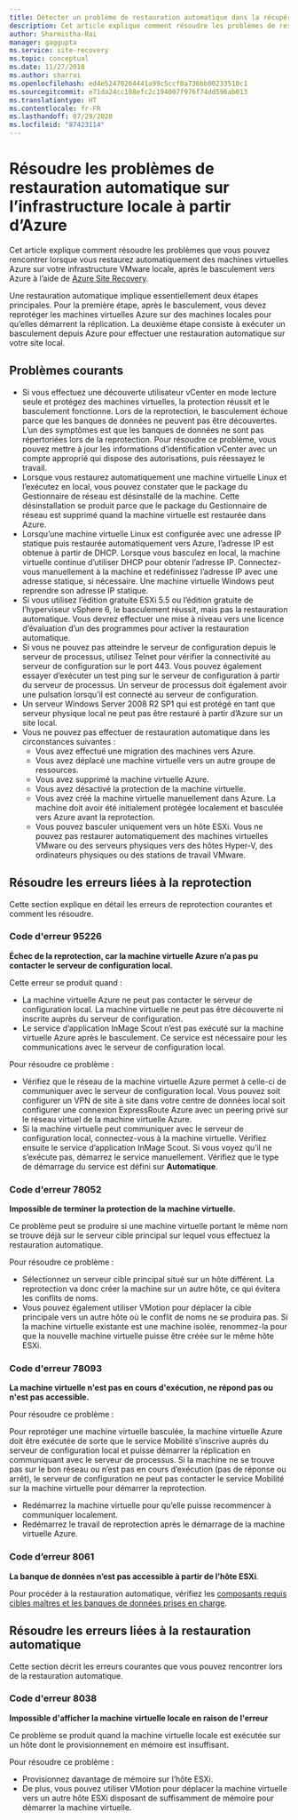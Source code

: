 ```yaml
---
title: Détecter un problème de restauration automatique dans la récupération d’urgence de machines virtuelles VMware avec Azure Site Recovery
description: Cet article explique comment résoudre les problèmes de restauration automatique et de reprotection pendant la reprise d’activité de machines virtuelles VMware sur Azure avec Azure Site Recovery.
author: Sharmistha-Rai
manager: gaggupta
ms.service: site-recovery
ms.topic: conceptual
ms.date: 11/27/2018
ms.author: sharrai
ms.openlocfilehash: ed4e52470264441a99c5ccf0a736bb00233510c1
ms.sourcegitcommit: e71da24cc108efc2c194007f976f74dd596ab013
ms.translationtype: HT
ms.contentlocale: fr-FR
ms.lasthandoff: 07/29/2020
ms.locfileid: "87423114"
---
```

# <a name="troubleshoot-failback-to-on-premises-from-azure"></a>Résoudre les problèmes de restauration automatique sur l’infrastructure locale à partir d’Azure

Cet article explique comment résoudre les problèmes que vous pouvez rencontrer lorsque vous restaurez automatiquement des machines virtuelles Azure sur votre infrastructure VMware locale, après le basculement vers Azure à l’aide de [Azure Site Recovery](site-recovery-overview.md).

Une restauration automatique implique essentiellement deux étapes principales. Pour la première étape, après le basculement, vous devez reprotéger les machines virtuelles Azure sur des machines locales pour qu’elles démarrent la réplication. La deuxième étape consiste à exécuter un basculement depuis Azure pour effectuer une restauration automatique sur votre site local.

## <a name="common-issues"></a>Problèmes courants

- Si vous effectuez une découverte utilisateur vCenter en mode lecture seule et protégez des machines virtuelles, la protection réussit et le basculement fonctionne. Lors de la reprotection, le basculement échoue parce que les banques de données ne peuvent pas être découvertes. L’un des symptômes est que les banques de données ne sont pas répertoriées lors de la reprotection. Pour résoudre ce problème, vous pouvez mettre à jour les informations d’identification vCenter avec un compte approprié qui dispose des autorisations, puis réessayez le travail.
- Lorsque vous restaurez automatiquement une machine virtuelle Linux et l’exécutez en local, vous pouvez constater que le package du Gestionnaire de réseau est désinstallé de la machine. Cette désinstallation se produit parce que le package du Gestionnaire de réseau est supprimé quand la machine virtuelle est restaurée dans Azure.
- Lorsqu’une machine virtuelle Linux est configurée avec une adresse IP statique puis restaurée automatiquement vers Azure, l’adresse IP est obtenue à partir de DHCP. Lorsque vous basculez en local, la machine virtuelle continue d’utiliser DHCP pour obtenir l’adresse IP. Connectez-vous manuellement à la machine et redéfinissez l’adresse IP avec une adresse statique, si nécessaire. Une machine virtuelle Windows peut reprendre son adresse IP statique.
- Si vous utilisez l’édition gratuite ESXi 5.5 ou l’édition gratuite de l’hyperviseur vSphere 6, le basculement réussit, mais pas la restauration automatique. Vous devrez effectuer une mise à niveau vers une licence d’évaluation d’un des programmes pour activer la restauration automatique.
- Si vous ne pouvez pas atteindre le serveur de configuration depuis le serveur de processus, utilisez Telnet pour vérifier la connectivité au serveur de configuration sur le port 443. Vous pouvez également essayer d’exécuter un test ping sur le serveur de configuration à partir du serveur de processus. Un serveur de processus doit également avoir une pulsation lorsqu’il est connecté au serveur de configuration.
- Un serveur Windows Server 2008 R2 SP1 qui est protégé en tant que serveur physique local ne peut pas être restauré à partir d’Azure sur un site local.
- Vous ne pouvez pas effectuer de restauration automatique dans les circonstances suivantes :
    - Vous avez effectué une migration des machines vers Azure. 
    - Vous avez déplacé une machine virtuelle vers un autre groupe de ressources.
    - Vous avez supprimé la machine virtuelle Azure.
    - Vous avez désactivé la protection de la machine virtuelle.
    - Vous avez créé la machine virtuelle manuellement dans Azure. La machine doit avoir été initialement protégée localement et basculée vers Azure avant la reprotection.
    - Vous pouvez basculer uniquement vers un hôte ESXi. Vous ne pouvez pas restaurer automatiquement des machines virtuelles VMware ou des serveurs physiques vers des hôtes Hyper-V, des ordinateurs physiques ou des stations de travail VMware.


## <a name="troubleshoot-reprotection-errors"></a>Résoudre les erreurs liées à la reprotection

Cette section explique en détail les erreurs de reprotection courantes et comment les résoudre.

### <a name="error-code-95226"></a>Code d'erreur 95226

**Échec de la reprotection, car la machine virtuelle Azure n’a pas pu contacter le serveur de configuration local.**

Cette erreur se produit quand :

* La machine virtuelle Azure ne peut pas contacter le serveur de configuration local. La machine virtuelle ne peut pas être découverte ni inscrite auprès du serveur de configuration.
* Le service d’application InMage Scout n’est pas exécuté sur la machine virtuelle Azure après le basculement. Ce service est nécessaire pour les communications avec le serveur de configuration local.

Pour résoudre ce problème :

* Vérifiez que le réseau de la machine virtuelle Azure permet à celle-ci de communiquer avec le serveur de configuration local. Vous pouvez soit configurer un VPN de site à site dans votre centre de données local soit configurer une connexion ExpressRoute Azure avec un peering privé sur le réseau virtuel de la machine virtuelle Azure.
* Si la machine virtuelle peut communiquer avec le serveur de configuration local, connectez-vous à la machine virtuelle. Vérifiez ensuite le service d’application InMage Scout. Si vous voyez qu’il ne s’exécute pas, démarrez le service manuellement. Vérifiez que le type de démarrage du service est défini sur **Automatique**.

### <a name="error-code-78052"></a>Code d'erreur 78052

**Impossible de terminer la protection de la machine virtuelle.**

Ce problème peut se produire si une machine virtuelle portant le même nom se trouve déjà sur le serveur cible principal sur lequel vous effectuez la restauration automatique.

Pour résoudre ce problème :

* Sélectionnez un serveur cible principal situé sur un hôte différent. La reprotection va donc créer la machine sur un autre hôte, ce qui évitera les conflits de noms.
* Vous pouvez également utiliser VMotion pour déplacer la cible principale vers un autre hôte où le conflit de noms ne se produira pas. Si la machine virtuelle existante est une machine isolée, renommez-la pour que la nouvelle machine virtuelle puisse être créée sur le même hôte ESXi.


### <a name="error-code-78093"></a>Code d'erreur 78093

**La machine virtuelle n'est pas en cours d'exécution, ne répond pas ou n'est pas accessible.**

Pour résoudre ce problème :

Pour reprotéger une machine virtuelle basculée, la machine virtuelle Azure doit être exécutée de sorte que le service Mobilité s’inscrive auprès du serveur de configuration local et puisse démarrer la réplication en communiquant avec le serveur de processus. Si la machine ne se trouve pas sur le bon réseau ou n’est pas en cours d’exécution (pas de réponse ou arrêt), le serveur de configuration ne peut pas contacter le service Mobilité sur la machine virtuelle pour démarrer la reprotection.

* Redémarrez la machine virtuelle pour qu’elle puisse recommencer à communiquer localement.
* Redémarrez le travail de reprotection après le démarrage de la machine virtuelle Azure.

### <a name="error-code-8061"></a>Code d’erreur 8061

**La banque de données n’est pas accessible à partir de l’hôte ESXi**.

Pour procéder à la restauration automatique, vérifiez les [composants requis cibles maîtres et les banques de données prises en charge](vmware-azure-prepare-failback.md#deploy-a-separate-master-target-server).


## <a name="troubleshoot-failback-errors"></a>Résoudre les erreurs liées à la restauration automatique

Cette section décrit les erreurs courantes que vous pouvez rencontrer lors de la restauration automatique.

### <a name="error-code-8038"></a>Code d'erreur 8038

**Impossible d'afficher la machine virtuelle locale en raison de l'erreur**

Ce problème se produit quand la machine virtuelle locale est exécutée sur un hôte dont le provisionnement en mémoire est insuffisant. 

Pour résoudre ce problème :

* Provisionnez davantage de mémoire sur l’hôte ESXi.
* De plus, vous pouvez utiliser VMotion pour déplacer la machine virtuelle vers un autre hôte ESXi disposant de suffisamment de mémoire pour démarrer la machine virtuelle.

